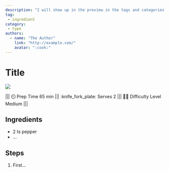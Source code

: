 ```yaml
---
description: "I will show up in the preview in the tags and categories menus"
tag:
 - ingredient
category:
 - type
authors:
  - name: "The Author"
    link: "http://example.com/"
    avatar: ":cook:"
---
```


# Title

![](https://via.placeholder.com/1280x480)

||| :timer_clock: Prep Time
65 min
||| :knife_fork_plate: Serves
2
||| :cook: Difficulty Level
Medium
|||

## Ingredients

- 2 ts pepper
- ...

## Steps

1. First...
